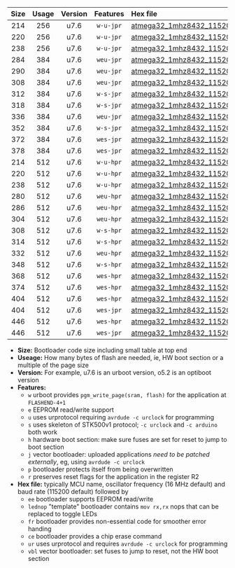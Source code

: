 |Size|Usage|Version|Features|Hex file|
|:-:|:-:|:-:|:-:|:--|
|214|256|u7.6|`w-u-jpr`|[atmega32_1mhz8432_115200bps_ur_vbl.hex](https://raw.githubusercontent.com/stefanrueger/urboot/main//atmega32_1mhz8432_115200bps_ur_vbl.hex)|
|220|256|u7.6|`w-u-jpr`|[atmega32_1mhz8432_115200bps_lednop_ur_vbl.hex](https://raw.githubusercontent.com/stefanrueger/urboot/main//atmega32_1mhz8432_115200bps_lednop_ur_vbl.hex)|
|238|256|u7.6|`w-u-jpr`|[atmega32_1mhz8432_115200bps_lednop_fr_ur_vbl.hex](https://raw.githubusercontent.com/stefanrueger/urboot/main//atmega32_1mhz8432_115200bps_lednop_fr_ur_vbl.hex)|
|284|384|u7.6|`weu-jpr`|[atmega32_1mhz8432_115200bps_ee_ur_vbl.hex](https://raw.githubusercontent.com/stefanrueger/urboot/main//atmega32_1mhz8432_115200bps_ee_ur_vbl.hex)|
|290|384|u7.6|`weu-jpr`|[atmega32_1mhz8432_115200bps_ee_lednop_ur_vbl.hex](https://raw.githubusercontent.com/stefanrueger/urboot/main//atmega32_1mhz8432_115200bps_ee_lednop_ur_vbl.hex)|
|308|384|u7.6|`weu-jpr`|[atmega32_1mhz8432_115200bps_ee_lednop_fr_ur_vbl.hex](https://raw.githubusercontent.com/stefanrueger/urboot/main//atmega32_1mhz8432_115200bps_ee_lednop_fr_ur_vbl.hex)|
|312|384|u7.6|`w-s-jpr`|[atmega32_1mhz8432_115200bps_vbl.hex](https://raw.githubusercontent.com/stefanrueger/urboot/main//atmega32_1mhz8432_115200bps_vbl.hex)|
|318|384|u7.6|`w-s-jpr`|[atmega32_1mhz8432_115200bps_lednop_vbl.hex](https://raw.githubusercontent.com/stefanrueger/urboot/main//atmega32_1mhz8432_115200bps_lednop_vbl.hex)|
|336|384|u7.6|`weu-jpr`|[atmega32_1mhz8432_115200bps_ee_lednop_fr_ce_ur_vbl.hex](https://raw.githubusercontent.com/stefanrueger/urboot/main//atmega32_1mhz8432_115200bps_ee_lednop_fr_ce_ur_vbl.hex)|
|352|384|u7.6|`w-s-jpr`|[atmega32_1mhz8432_115200bps_lednop_fr_vbl.hex](https://raw.githubusercontent.com/stefanrueger/urboot/main//atmega32_1mhz8432_115200bps_lednop_fr_vbl.hex)|
|372|384|u7.6|`wes-jpr`|[atmega32_1mhz8432_115200bps_ee_vbl.hex](https://raw.githubusercontent.com/stefanrueger/urboot/main//atmega32_1mhz8432_115200bps_ee_vbl.hex)|
|378|384|u7.6|`wes-jpr`|[atmega32_1mhz8432_115200bps_ee_lednop_vbl.hex](https://raw.githubusercontent.com/stefanrueger/urboot/main//atmega32_1mhz8432_115200bps_ee_lednop_vbl.hex)|
|214|512|u7.6|`w-u-hpr`|[atmega32_1mhz8432_115200bps_ur.hex](https://raw.githubusercontent.com/stefanrueger/urboot/main//atmega32_1mhz8432_115200bps_ur.hex)|
|220|512|u7.6|`w-u-hpr`|[atmega32_1mhz8432_115200bps_lednop_ur.hex](https://raw.githubusercontent.com/stefanrueger/urboot/main//atmega32_1mhz8432_115200bps_lednop_ur.hex)|
|238|512|u7.6|`w-u-hpr`|[atmega32_1mhz8432_115200bps_lednop_fr_ur.hex](https://raw.githubusercontent.com/stefanrueger/urboot/main//atmega32_1mhz8432_115200bps_lednop_fr_ur.hex)|
|280|512|u7.6|`weu-hpr`|[atmega32_1mhz8432_115200bps_ee_ur.hex](https://raw.githubusercontent.com/stefanrueger/urboot/main//atmega32_1mhz8432_115200bps_ee_ur.hex)|
|286|512|u7.6|`weu-hpr`|[atmega32_1mhz8432_115200bps_ee_lednop_ur.hex](https://raw.githubusercontent.com/stefanrueger/urboot/main//atmega32_1mhz8432_115200bps_ee_lednop_ur.hex)|
|304|512|u7.6|`weu-hpr`|[atmega32_1mhz8432_115200bps_ee_lednop_fr_ur.hex](https://raw.githubusercontent.com/stefanrueger/urboot/main//atmega32_1mhz8432_115200bps_ee_lednop_fr_ur.hex)|
|308|512|u7.6|`w-s-hpr`|[atmega32_1mhz8432_115200bps.hex](https://raw.githubusercontent.com/stefanrueger/urboot/main//atmega32_1mhz8432_115200bps.hex)|
|314|512|u7.6|`w-s-hpr`|[atmega32_1mhz8432_115200bps_lednop.hex](https://raw.githubusercontent.com/stefanrueger/urboot/main//atmega32_1mhz8432_115200bps_lednop.hex)|
|332|512|u7.6|`weu-hpr`|[atmega32_1mhz8432_115200bps_ee_lednop_fr_ce_ur.hex](https://raw.githubusercontent.com/stefanrueger/urboot/main//atmega32_1mhz8432_115200bps_ee_lednop_fr_ce_ur.hex)|
|348|512|u7.6|`w-s-hpr`|[atmega32_1mhz8432_115200bps_lednop_fr.hex](https://raw.githubusercontent.com/stefanrueger/urboot/main//atmega32_1mhz8432_115200bps_lednop_fr.hex)|
|368|512|u7.6|`wes-hpr`|[atmega32_1mhz8432_115200bps_ee.hex](https://raw.githubusercontent.com/stefanrueger/urboot/main//atmega32_1mhz8432_115200bps_ee.hex)|
|374|512|u7.6|`wes-hpr`|[atmega32_1mhz8432_115200bps_ee_lednop.hex](https://raw.githubusercontent.com/stefanrueger/urboot/main//atmega32_1mhz8432_115200bps_ee_lednop.hex)|
|404|512|u7.6|`wes-hpr`|[atmega32_1mhz8432_115200bps_ee_lednop_fr.hex](https://raw.githubusercontent.com/stefanrueger/urboot/main//atmega32_1mhz8432_115200bps_ee_lednop_fr.hex)|
|404|512|u7.6|`wes-jpr`|[atmega32_1mhz8432_115200bps_ee_lednop_fr_vbl.hex](https://raw.githubusercontent.com/stefanrueger/urboot/main//atmega32_1mhz8432_115200bps_ee_lednop_fr_vbl.hex)|
|446|512|u7.6|`wes-hpr`|[atmega32_1mhz8432_115200bps_ee_lednop_fr_ce.hex](https://raw.githubusercontent.com/stefanrueger/urboot/main//atmega32_1mhz8432_115200bps_ee_lednop_fr_ce.hex)|
|446|512|u7.6|`wes-jpr`|[atmega32_1mhz8432_115200bps_ee_lednop_fr_ce_vbl.hex](https://raw.githubusercontent.com/stefanrueger/urboot/main//atmega32_1mhz8432_115200bps_ee_lednop_fr_ce_vbl.hex)|

- **Size:** Bootloader code size including small table at top end
- **Useage:** How many bytes of flash are needed, ie, HW boot section or a multiple of the page size
- **Version:** For example, u7.6 is an urboot version, o5.2 is an optiboot version
- **Features:**
  + `w` urboot provides `pgm_write_page(sram, flash)` for the application at `FLASHEND-4+1`
  + `e` EEPROM read/write support
  + `u` uses urprotocol requiring `avrdude -c urclock` for programming
  + `s` uses skeleton of STK500v1 protocol; `-c urclock` and `-c arduino` both work
  + `h` hardware boot section: make sure fuses are set for reset to jump to boot section
  + `j` vector bootloader: uploaded applications *need to be patched externally*, eg, using `avrdude -c urclock`
  + `p` bootloader protects itself from being overwritten
  + `r` preserves reset flags for the application in the register R2
- **Hex file:** typically MCU name, oscillator frequency (16 MHz default) and baud rate (115200 default) followed by
  + `ee` bootloader supports EEPROM read/write
  + `lednop` "template" bootloader contains `mov rx,rx` nops that can be replaced to toggle LEDs
  + `fr` bootloader provides non-essential code for smoother error handing
  + `ce` bootloader provides a chip erase command
  + `ur` uses urprotocol and requires `avrdude -c urclock` for programming
  + `vbl` vector bootloader: set fuses to jump to reset, not the HW boot section
